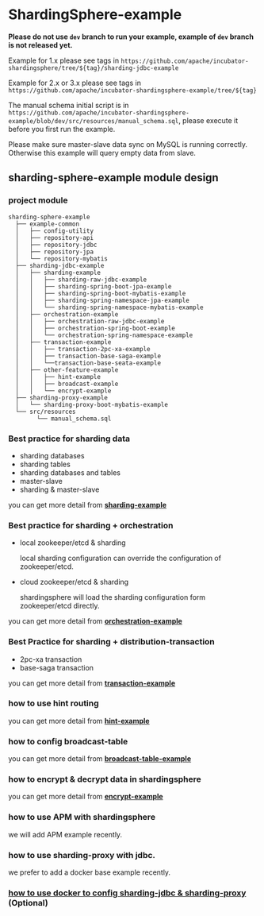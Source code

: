 # ShardingSphere-example

**Please do not use `dev` branch to run your example, example of `dev` branch is not released yet.**

Example for 1.x please see tags in `https://github.com/apache/incubator-shardingsphere/tree/${tag}/sharding-jdbc-example`

Example for 2.x or 3.x please see tags in `https://github.com/apache/incubator-shardingsphere-example/tree/${tag}`

The manual schema initial script is in `https://github.com/apache/incubator-shardingsphere-example/blob/dev/src/resources/manual_schema.sql`, 
please execute it before you first run the example.

Please make sure master-slave data sync on MySQL is running correctly. Otherwise this example will query empty data from slave.

## sharding-sphere-example module design

### project module
```
sharding-sphere-example
  ├── example-common
  │   ├── config-utility
  │   ├── repository-api
  │   ├── repository-jdbc
  │   ├── repository-jpa
  │   └── repository-mybatis
  ├── sharding-jdbc-example
  │   ├── sharding-example
  │   │   ├── sharding-raw-jdbc-example
  │   │   ├── sharding-spring-boot-jpa-example
  │   │   ├── sharding-spring-boot-mybatis-example
  │   │   ├── sharding-spring-namespace-jpa-example
  │   │   └── sharding-spring-namespace-mybatis-example
  │   ├── orchestration-example
  │   │   ├── orchestration-raw-jdbc-example
  │   │   ├── orchestration-spring-boot-example
  │   │   └── orchestration-spring-namespace-example
  │   ├── transaction-example
  │   │   ├── transaction-2pc-xa-example
  │   │   ├── transaction-base-saga-example
  │   │   └──transaction-base-seata-example
  │   ├── other-feature-example
  │   │   ├── hint-example
  │   │   ├── broadcast-example
  │   │   └── encrypt-example
  ├── sharding-proxy-example
  │   └── sharding-proxy-boot-mybatis-example
  └── src/resources
        └── manual_schema.sql
```

### Best practice for sharding data
* sharding databases
* sharding tables
* sharding databases and tables
* master-slave
* sharding & master-slave

you can get more detail from **[sharding-example](./sharding-jdbc-example/sharding-example)**

### Best practice for sharding + orchestration
* local zookeeper/etcd & sharding

    local sharding configuration can override the configuration of zookeeper/etcd.

* cloud zookeeper/etcd & sharding

    shardingsphere will load the sharding configuration form zookeeper/etcd directly.

you can get more detail from **[orchestration-example](./sharding-jdbc-example/orchestration-example)**

### Best Practice for sharding + distribution-transaction
* 2pc-xa transaction
* base-saga transaction

you can get more detail from **[transaction-example](./sharding-jdbc-example/transaction-example)**

### how to use hint routing
you can get more detail from **[hint-example](./sharding-jdbc-example/other-feature-example/hint-example)**

### how to config broadcast-table
you can get more detail from **[broadcast-table-example](./sharding-jdbc-example/other-feature-example/broadcast-table-example)**

### how to encrypt & decrypt data in shardingsphere
you can get more detail from **[encrypt-example](./sharding-jdbc-example/other-feature-example/encrypt-example)**

### how to use APM with shardingsphere
we will add APM example recently.

### how to use sharding-proxy with jdbc.
we prefer to add a docker base example recently.

### [how to use docker to config sharding-jdbc & sharding-proxy](./docker/docker-compose.md) (Optional)
